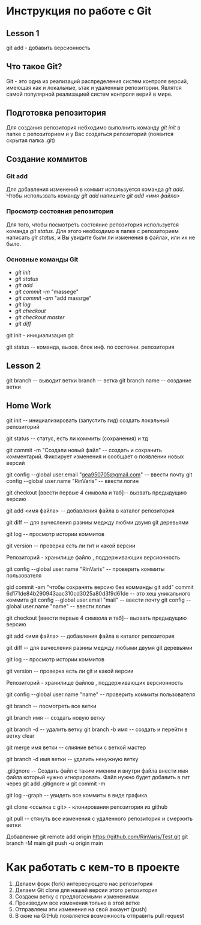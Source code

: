 # Инструкция по работе с Git

## Lesson 1
git add - добавить версионность

## Что такое Git?
Git - это одна из реализаций распределения систем контроля версий, имеющая как и локальные, ьтак и удаленные репозитории. Являтся самой популярной реализацией систем контроля верий в мире. 

## Подготовка репозитория
Для создания репозитория небходимо выполнить команду *git init* в папке с репозиторием и у Вас создаться репозиторий (появится скрытая папка .git)

## Создание коммитов 

### Git add
Для добавления изменений в коммит используется команда *git add*. Чтобы использвать команду *git add* напишите *git add <имя файла>*

### Просмотр состояния репозитория
Для того, чтобы посмотреть состояние репозитория используется команда *git status*. Для этого необходимо в папке с репозиторием написать *git status*, и Вы увидите были ли изменения в файлах, или их не было.

### Основные команды Git
* *git init*
* *git status*
* *git add*
* *git commit -m* "massege"
* *git commit -am* "add massrge"
* *git log*
* *git checkout*
* *git checkout master*
* *git diff*

git init - инициализация git

git status -- команда, вызов. блок инф. по состояни. репозитория

## Lesson 2
git branch -- выводит ветки
branch -- ветка
git branch name -- создание ветки

## Home Work

git init -- инициализировать (запустить гид) создать локальный репозиторий

git status -- статус, есть ли коммиты (сохранения) и тд 

git commit -m "Создали новый файл" -- создать и сохранить комментарий. Фиксирует изменения и сообщает о появлении новых версий

git config --global user.email "gea950705@gmail.com" -- ввести почту
git config --global user.name "RinVaris" -- ввести логин

git checkout [ввести первые 4 символа и таб]-- вызвать предыдущию версию 

git add <имя файла> -- добавления файла в каталог репозитория

git diff -- для вычесления разниы меджду любми двумя git деревьями 

git log -- просмотр истории коммитов

git version -- проверка есть ли гит и какой версии

Репозиторий - хранилище файло , поддерживающих версионность

git config --global user.name 
"RinVaris" -- проверить коммиты пользователя

gid commit -am "чтобы сохранять версию без комманды git add"
commit 6d171de84b290943aac310cd3025a80d3f9d61de -- это хеш уникального коммита
git config --global user.email "mail" -- ввести почту
git config --global user.name "name" -- ввести логин

git checkout [ввести первые 4 символа и таб]-- вызвать предыдущию версию 

git add <имя файла> -- добавления файла в каталог репозитория

git diff -- для вычесления разниы меджду любыми двумя git деревьями 

git log -- просмотр истории коммитов

git version -- проверка есть ли git и какой версии

Репозиторий - хранилище файлов , поддерживающих версионность

git config --global user.name 
"name" -- проверить коммиты пользователя

git branch -- посмотреть все ветки

git branch имя -- создать новую ветку

git branch -d -- удалить ветку
git branch -b имя -- создать и перейти в ветку
clear 

git merge имя ветки -- слияние ветки с веткой мастер

git branch -d  имя ветки -- удалить ненужную ветку 

.gitignore -- Создать файл с таким именим и внутри файла внести имя файла который нужно игнорировать. Файл нужно будет добавить в гит через git add .gitignore и git commit -m

git log --graph   -- увидеть все коммиты в виде графика

git clone <ссылка с git> - клонирования репозитория из github

git pull -- стянуть все изменения с удаленного репозитория и смержить ветки

Добавление 
git remote add origin https://github.com/RinVaris/Test.git
git branch -M main
git push -u origin main


# Как работать с кем-то в проекте 

1. Делаем форк (fork)  интересующего нас репозитория
2. Делаем Git clone для нашей версии этого репозитория
3. Создаем ветку с предлогаемыми изменениями
4. Производим все изменения только в этой ветке
5. Отправляем эти изменения на свой аккаунт (push)
6. В окне на GitHub появляется возможность отправить pull request
